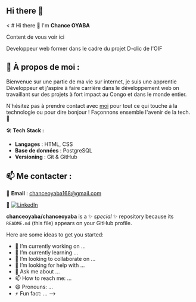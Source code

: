 ## Hi there 👋

< # Hi there 👋 I'm **Chance OYABA**

Content de vous voir ici

Developpeur web former dans le cadre du projet D-clic de l'OIF

## 🚀 À propos de moi :
Bienvenue sur une partie de ma vie sur internet, je suis une apprentie Développeur et j'aspire à faire carrière dans le développement web on travaillant sur des projets à fort impact au Congo et dans le monde entier.

N'hésitez pas à prendre contact avec [moi](#) pour tout ce qui touche à la technologie ou pour dire bonjour ! Façonnons ensemble l'avenir de la tech. 🌟

🛠 **Tech Stack :** 
- **Langages** : HTML, CSS
- **Base de données** : PostgreSQL
- **Versioning** : Git & GitHub

## 📫 Me contacter :
📧 **Email** : chanceoyaba168@gmail.com

💼 [![LinkedIn](https://img.shields.io/badge/LinkedIn-blue?style=for-the-badge&logo=linkedin)](https://www.linkedin.com/in/chanceoyaba/)  






**chanceoyaba/chanceoyaba** is a ✨ _special_ ✨ repository because its `README.md` (this file) appears on your GitHub profile.

Here are some ideas to get you started:

- 🔭 I’m currently working on ...
- 🌱 I’m currently learning ...
- 👯 I’m looking to collaborate on ...
- 🤔 I’m looking for help with ...
- 💬 Ask me about ...
- 📫 How to reach me: ...
- 😄 Pronouns: ...
- ⚡ Fun fact: ...
-->
